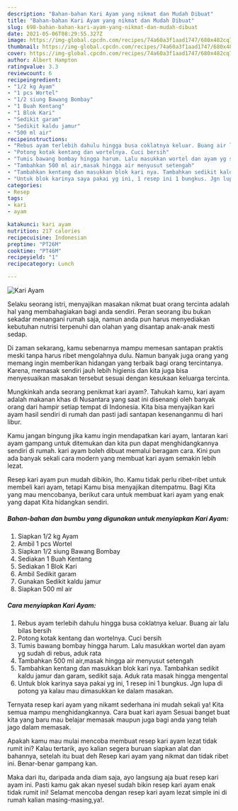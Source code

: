 ```yaml
---
description: "Bahan-bahan Kari Ayam yang nikmat dan Mudah Dibuat"
title: "Bahan-bahan Kari Ayam yang nikmat dan Mudah Dibuat"
slug: 698-bahan-bahan-kari-ayam-yang-nikmat-dan-mudah-dibuat
date: 2021-05-06T08:29:55.327Z
image: https://img-global.cpcdn.com/recipes/74a60a3f1aad1747/680x482cq70/kari-ayam-foto-resep-utama.jpg
thumbnail: https://img-global.cpcdn.com/recipes/74a60a3f1aad1747/680x482cq70/kari-ayam-foto-resep-utama.jpg
cover: https://img-global.cpcdn.com/recipes/74a60a3f1aad1747/680x482cq70/kari-ayam-foto-resep-utama.jpg
author: Albert Hampton
ratingvalue: 3.3
reviewcount: 6
recipeingredient:
- "1/2 kg Ayam"
- "1 pcs Wortel"
- "1/2 siung Bawang Bombay"
- "1 Buah Kentang"
- "1 Blok Kari"
- "Sedikit garam"
- "Sedikit kaldu jamur"
- "500 ml air"
recipeinstructions:
- "Rebus ayam terlebih dahulu hingga busa coklatnya keluar. Buang air lalu bilas bersih"
- "Potong kotak kentang dan wortelnya. Cuci bersih"
- "Tumis bawang bombay hingga harum. Lalu masukkan wortel dan ayam yg sudah di rebus, aduk rata"
- "Tambahkan 500 ml air,masak hingga air menyusut setengah"
- "Tambahkan kentang dan masukkan blok kari nya. Tambahkan sedikit kaldu jamur dan garam, sedikit saja. Aduk rata masak hingga mengental"
- "Untuk blok karinya saya pakai yg ini, 1 resep ini 1 bungkus. Jgn lupa di potong ya kalau mau dimasukkan ke dalam masakan."
categories:
- Resep
tags:
- kari
- ayam

katakunci: kari ayam 
nutrition: 217 calories
recipecuisine: Indonesian
preptime: "PT26M"
cooktime: "PT46M"
recipeyield: "1"
recipecategory: Lunch

---
```



![Kari Ayam](https://img-global.cpcdn.com/recipes/74a60a3f1aad1747/680x482cq70/kari-ayam-foto-resep-utama.jpg)

Selaku seorang istri, menyajikan masakan nikmat buat orang tercinta adalah hal yang membahagiakan bagi anda sendiri. Peran seorang ibu bukan sekadar menangani rumah saja, namun anda pun harus menyediakan kebutuhan nutrisi terpenuhi dan olahan yang disantap anak-anak mesti sedap.

Di zaman  sekarang, kamu sebenarnya mampu memesan santapan praktis meski tanpa harus ribet mengolahnya dulu. Namun banyak juga orang yang memang ingin memberikan hidangan yang terbaik bagi orang tercintanya. Karena, memasak sendiri jauh lebih higienis dan kita juga bisa menyesuaikan masakan tersebut sesuai dengan kesukaan keluarga tercinta. 



Mungkinkah anda seorang penikmat kari ayam?. Tahukah kamu, kari ayam adalah makanan khas di Nusantara yang saat ini disenangi oleh banyak orang dari hampir setiap tempat di Indonesia. Kita bisa menyajikan kari ayam hasil sendiri di rumah dan pasti jadi santapan kesenanganmu di hari libur.

Kamu jangan bingung jika kamu ingin mendapatkan kari ayam, lantaran kari ayam gampang untuk ditemukan dan kita pun dapat menghidangkannya sendiri di rumah. kari ayam boleh dibuat memalui beragam cara. Kini pun ada banyak sekali cara modern yang membuat kari ayam semakin lebih lezat.

Resep kari ayam pun mudah dibikin, lho. Kamu tidak perlu ribet-ribet untuk membeli kari ayam, tetapi Kamu bisa menyajikan ditempatmu. Bagi Kita yang mau mencobanya, berikut cara untuk membuat kari ayam yang enak yang dapat Kita hidangkan sendiri.

<!--inarticleads1-->

##### Bahan-bahan dan bumbu yang digunakan untuk menyiapkan Kari Ayam:

1. Siapkan 1/2 kg Ayam
1. Ambil 1 pcs Wortel
1. Siapkan 1/2 siung Bawang Bombay
1. Sediakan 1 Buah Kentang
1. Sediakan 1 Blok Kari
1. Ambil Sedikit garam
1. Gunakan Sedikit kaldu jamur
1. Siapkan 500 ml air




<!--inarticleads2-->

##### Cara menyiapkan Kari Ayam:

1. Rebus ayam terlebih dahulu hingga busa coklatnya keluar. Buang air lalu bilas bersih
1. Potong kotak kentang dan wortelnya. Cuci bersih
1. Tumis bawang bombay hingga harum. Lalu masukkan wortel dan ayam yg sudah di rebus, aduk rata
1. Tambahkan 500 ml air,masak hingga air menyusut setengah
1. Tambahkan kentang dan masukkan blok kari nya. Tambahkan sedikit kaldu jamur dan garam, sedikit saja. Aduk rata masak hingga mengental
1. Untuk blok karinya saya pakai yg ini, 1 resep ini 1 bungkus. Jgn lupa di potong ya kalau mau dimasukkan ke dalam masakan.




Ternyata resep kari ayam yang nikamt sederhana ini mudah sekali ya! Kita semua mampu menghidangkannya. Cara buat kari ayam Sesuai banget buat kita yang baru mau belajar memasak maupun juga bagi anda yang telah jago dalam memasak.

Apakah kamu mau mulai mencoba membuat resep kari ayam lezat tidak rumit ini? Kalau tertarik, ayo kalian segera buruan siapkan alat dan bahannya, setelah itu buat deh Resep kari ayam yang nikmat dan tidak ribet ini. Benar-benar gampang kan. 

Maka dari itu, daripada anda diam saja, ayo langsung aja buat resep kari ayam ini. Pasti kamu gak akan nyesel sudah bikin resep kari ayam enak tidak rumit ini! Selamat mencoba dengan resep kari ayam lezat simple ini di rumah kalian masing-masing,ya!.


